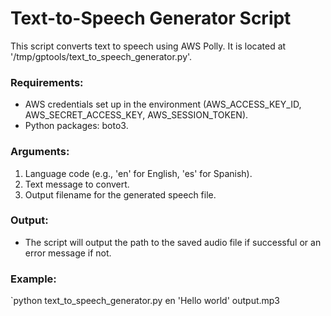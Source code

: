 # Text-to-Speech Generator Script
This script converts text to speech using AWS Polly. It is located at '/tmp/gptools/text_to_speech_generator.py'.
### Requirements:
- AWS credentials set up in the environment (AWS_ACCESS_KEY_ID, AWS_SECRET_ACCESS_KEY, AWS_SESSION_TOKEN).
- Python packages: boto3.
### Arguments:
1. Language code (e.g., 'en' for English, 'es' for Spanish).
2. Text message to convert.
3. Output filename for the generated speech file.
### Output:
- The script will output the path to the saved audio file if successful or an error message if not.
### Example:
`python text_to_speech_generator.py en 'Hello world' output.mp3

